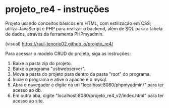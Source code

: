 # projeto_re4 - instruções
Projeto usando conceitos básicos em HTML, com estilização em CSS; utiliza JavaScript e PHP para realizar o backend, além de SQL para a tabela de dados, através da ferramenta PHPmyadmin.

(visual) https://raul-tenorio02.github.io/projeto_re4/

Para acessar o modelo CRUD do projeto, siga as instruções: 

1. Baixe a pasta zip do projeto.
2. Baixe o programa "usbwebserver".
3. Mova a pasta do projeto para dentro da pasta "root" do programa.
4. Inicie o programa e ative o apache e o mysql.
5. Abra o navegador e digite na url "localhost:8080/phpmyadmin/" para ter acesso ao db.
6. Em outra aba, digite "localhost:8080/projeto_re4_v2/index.html" para ter acesso ao site. 
